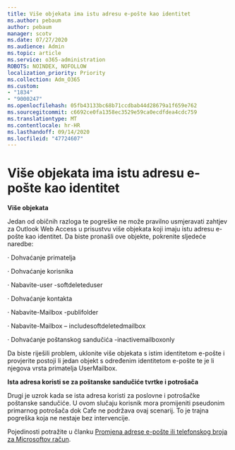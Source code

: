 ```yaml
---
title: Više objekata ima istu adresu e-pošte kao identitet
ms.author: pebaum
author: pebaum
manager: scotv
ms.date: 07/27/2020
ms.audience: Admin
ms.topic: article
ms.service: o365-administration
ROBOTS: NOINDEX, NOFOLLOW
localization_priority: Priority
ms.collection: Adm_O365
ms.custom:
- "1834"
- "9000247"
ms.openlocfilehash: 05fb43133bc68b71ccdbab44d28679a1f659e762
ms.sourcegitcommit: c6692ce0fa1358ec3529e59ca0ecdfdea4cdc759
ms.translationtype: MT
ms.contentlocale: hr-HR
ms.lasthandoff: 09/14/2020
ms.locfileid: "47724607"
---
```

# <a name="multiple-objects-have-the-same-email-address-as-identity"></a>Više objekata ima istu adresu e-pošte kao identitet

**Više objekata**

Jedan od običnih razloga te pogreške ne može pravilno usmjeravati zahtjev za Outlook Web Access u prisustvu više objekata koji imaju istu adresu e-pošte kao identitet. Da biste pronašli ove objekte, pokrenite sljedeće naredbe:

· Dohvaćanje primatelja <email address>

· Dohvaćanje korisnika <email address>

· Nabavite-user <email address> -softdeleteduser

· Dohvaćanje kontakta <email address>

· Nabavite-Mailbox <email address> -publifolder

· Nabavite-Mailbox <email address> – includesoftdeletedmailbox

· Dohvaćanje poštanskog sandučića <email address> -inactivemailboxonly

Da biste riješili problem, uklonite više objekata s istim identitetom e-pošte i provjerite postoji li jedan objekt s određenim identitetom e-pošte te je li njegova vrsta primatelja UserMailbox.

**Ista adresa koristi se za poštanske sandučiće tvrtke i potrošača**

Drugi je uzrok kada se ista adresa koristi za poslovne i potrošačke poštanske sandučiće. U ovom slučaju korisnik mora promijeniti pseudonim primarnog potrošača dok Cafe ne podržava ovaj scenarij. To je trajna pogreška koja ne nestaje bez intervencije.

Pojedinosti potražite u članku [Promjena adrese e-pošte ili telefonskog broja za Microsoftov račun](https://support.microsoft.com/help/11545/microsoft-account-rename-your-personal-account).